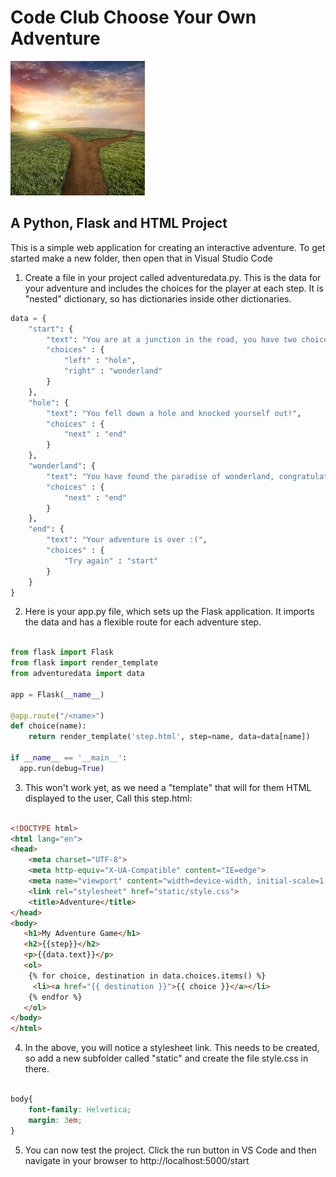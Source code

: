 # Code Club Choose Your Own Adventure

![fork](images/forkinroad.jpg)

## A Python, Flask and HTML Project


This is a simple web application for creating an interactive adventure. To get started make a new folder, then open that in Visual Studio Code

1. Create a file in your project called adventuredata.py. This is the data for your adventure and includes the choices for the player at each step. It is "nested" dictionary, so has dictionaries inside other dictionaries.

```python
data = {
    "start": {
        "text": "You are at a junction in the road, you have two choices, which way do you want to go?",
        "choices" : {
            "left" : "hole",
            "right" : "wonderland"
        }
    },
    "hole": {
        "text": "You fell down a hole and knocked yourself out!",
        "choices" : {
            "next" : "end"
        }
    },
    "wonderland": {
        "text": "You have found the paradise of wonderland, congratulations!",
        "choices" : {
            "next" : "end"
        }
    },
    "end": {
        "text": "Your adventure is over :(",
        "choices" : {
            "Try again" : "start"
        }
    }
}
```
2. Here is your app.py file, which sets up the Flask application. It imports the data and has a flexible route for each adventure step.

```python

from flask import Flask
from flask import render_template
from adventuredata import data

app = Flask(__name__)

@app.route("/<name>")
def choice(name):
    return render_template('step.html', step=name, data=data[name])

if __name__ == '__main__':
  app.run(debug=True)

```
3. This won't work yet, as we need a "template" that will for them HTML displayed to the user, Call this step.html:

```html

<!DOCTYPE html>
<html lang="en">
<head>
    <meta charset="UTF-8">
    <meta http-equiv="X-UA-Compatible" content="IE=edge">
    <meta name="viewport" content="width=device-width, initial-scale=1.0">
    <link rel="stylesheet" href="static/style.css">
    <title>Adventure</title>
</head>
<body>
   <h1>My Adventure Game</h1>
   <h2>{{step}}</h2>
   <p>{{data.text}}</p>
   <ol>
    {% for choice, destination in data.choices.items() %}
     <li><a href="{{ destination }}">{{ choice }}</a></li>
    {% endfor %}
   </ol>
</body>
</html>

```

4. In the above, you will notice a stylesheet link. This needs to be created, so add a new subfolder called "static" and create the file style.css in there.

```css

body{
    font-family: Helvetica;
    margin: 3em;
}

```

5. You can now test the project. Click the run button in VS Code and then navigate in your browser to http://localhost:5000/start